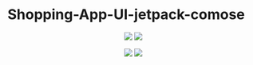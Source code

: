 ﻿# Shopping-App-UI-jetpack-comose
 <p align = "center">
  <img src = "images/photo_1_2024-10-13_03-50-06.jpg"/>
  <img src = "images/photo_3_2024-10-13_03-50-06.jpg"/>
 </p>
 <p align = "center">
  <img src = "images/photo_2_2024-10-13_03-50-06.jpg"/>
  <img src = "images/photo_4_2024-10-13_03-50-06.jpg"/>
 </p>
